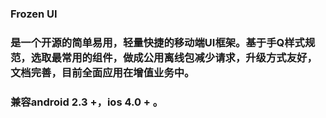 ### Frozen UI

### 是一个开源的简单易用，轻量快捷的移动端UI框架。基于手Q样式规范，选取最常用的组件，做成公用离线包减少请求，升级方式友好，文档完善，目前全面应用在增值业务中。

### 兼容android 2.3 +，ios 4.0 + 。

